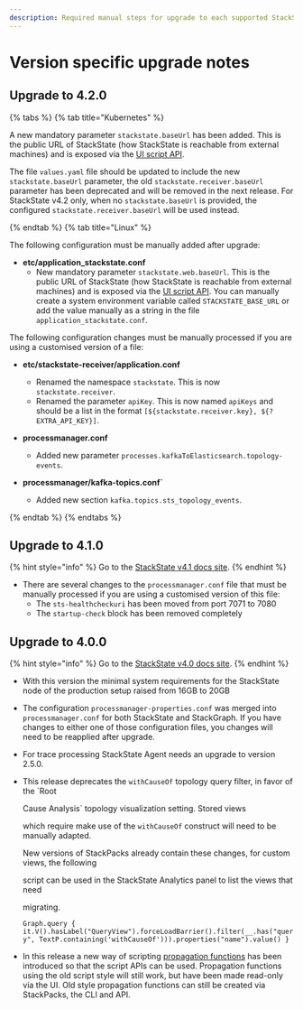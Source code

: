 ```yaml
---
description: Required manual steps for upgrade to each supported StackState version. Read this before you upgrade!
---
```


# Version specific upgrade notes

## Upgrade to 4.2.0

{% tabs %}
{% tab title="Kubernetes" %}

A new mandatory parameter `stackstate.baseUrl` has been added. This is the public URL of StackState (how StackState is reachable from external machines) and is exposed via the [UI script API](/develop/reference/scripting/script-apis/ui.md#function-baseurl). 

The file `values.yaml` file should be updated to include the new `stackstate.baseUrl` parameter, the old `stackstate.receiver.baseUrl` parameter has been deprecated and will be removed in the next release. For StackState v4.2 only, when no `stackstate.baseUrl` is provided, the configured `stackstate.receiver.baseUrl` will be used instead.

{% endtab %}
{% tab title="Linux" %}

The following configuration must be manually added after upgrade:

* **etc/application_stackstate.conf**
    * New mandatory parameter `stackstate.web.baseUrl`. This is the public URL of StackState (how StackState is reachable from external machines) and is exposed via the [UI script API](/develop/reference/scripting/script-apis/ui.md#function-baseurl). You can manually create a system environment variable called `STACKSTATE_BASE_URL` or add the value manually as a string in the file `application_stackstate.conf`.

The following configuration changes must be manually processed if you are using a customised version of a file:

* **etc/stackstate-receiver/application.conf**
    * Renamed the namespace `stackstate`. This is now `stackstate.receiver`.
    * Renamed the parameter `apiKey`. This is now named `apiKeys` and should be a list in the format `[${stackstate.receiver.key}, ${?EXTRA_API_KEY}]`.

* **processmanager.conf**
    * Added new parameter `processes.kafkaToElasticsearch.topology-events`.

* **processmanager/kafka-topics.conf`**
    * Added new section `kafka.topics.sts_topology_events`.
    
{% endtab %}
{% endtabs %}


## Upgrade to 4.1.0

{% hint style="info" %}
Go to the [StackState v4.1 docs site](https://docs.stackstate.com/v/4.1/).
{% endhint %}

* There are several changes to the `processmanager.conf` file that must be manually processed if you are using a customised version of this file:
  * The `sts-healthcheckuri` has been moved from port 7071 to 7080
  * The `startup-check` block has been removed completely

## Upgrade to 4.0.0

{% hint style="info" %}
Go to the [StackState v4.0 docs site](https://docs.stackstate.com/v/4.0/).
{% endhint %}

* With this version the minimal system requirements for the StackState node of the production setup raised from 16GB to 20GB
* The configuration `processmanager-properties.conf` was merged into `processmanager.conf` for both StackState and StackGraph. If you have changes to either one of those configuration files, you changes will need to be reapplied after upgrade.
* For trace processing StackState Agent needs an upgrade to version 2.5.0.
* This release deprecates the `withCauseOf` topology query filter, in favor of the \`Root

  Cause Analysis\` topology visualization setting. Stored views

  which require make use of the `withCauseOf` construct will need to be manually adapted.

  New versions of StackPacks already contain these changes, for custom views, the following

  script can be used in the StackState Analytics panel to list the views that need

  migrating.

  `Graph.query { it.V().hasLabel("QueryView").forceLoadBarrier().filter(__.has("query", TextP.containing('withCauseOf'))).properties("name").value() }`

* In this release a new way of scripting [propagation functions](https://docs.stackstate.com/v/4.0/configure/propagation#propagation-function) has been introduced so that the script APIs can be used. Propagation functions using the old script style will still work, but have been made read-only via the UI. Old style propagation functions can still be created via StackPacks, the CLI and API.